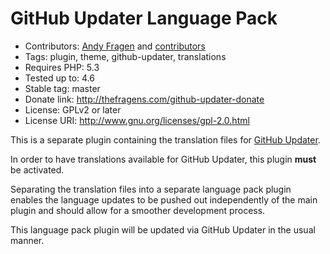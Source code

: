 # GitHub Updater Language Pack
* Contributors: [Andy Fragen](https://github.com/afragen) and [contributors](https://github.com/afragen/github-updater/graphs/contributors)
* Tags: plugin, theme, github-updater, translations
* Requires PHP: 5.3
* Tested up to: 4.6
* Stable tag: master
* Donate link: http://thefragens.com/github-updater-donate
* License: GPLv2 or later
* License URI: http://www.gnu.org/licenses/gpl-2.0.html

This is a separate plugin containing the translation files for [GitHub Updater](https://github.com/afragen/github-updater).

In order to have translations available for GitHub Updater, this plugin **must** be activated.

Separating the translation files into a separate language pack plugin enables the language updates to be pushed out independently of the main plugin and should allow for a smoother development process.

This language pack plugin will be updated via GitHub Updater in the usual manner.
